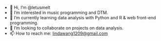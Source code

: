 - 👋 Hi, I’m @letusmelt
- 👀 I’m interested in music programming and DTM.
- 🌱 I’m currently learning data analysis with Python and R & web front-end programming.
- 💞️ I’m looking to collaborate on projects on data analysis.
- 📫 How to reach me: lindawang1209@gmail.com

<!---
letusmelt/letusmelt is a ✨ special ✨ repository because its `README.md` (this file) appears on your GitHub profile.
You can click the Preview link to take a look at your changes.
--->
